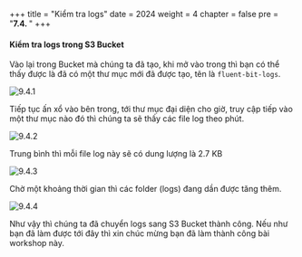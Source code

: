 +++
title = "Kiểm tra logs"
date = 2024
weight = 4
chapter = false
pre = "<b>7.4. </b>"
+++

#### Kiểm tra logs trong S3 Bucket

Vào lại trong Bucket mà chúng ta đã tạo, khi mở vào trong thì bạn có thể thấy được là đã có một thư mục mới đã được tạo, tên là `fluent-bit-logs`.

![9.4.1](/images/9-logs-router-with-firelens/9.4.1.png)

Tiếp tục ấn xổ vào bên trong, tới thư mục đại diện cho giờ, truy cập tiếp vào một thư mục nào đó thì chúng ta sẽ thấy các file log theo phút.

![9.4.2](/images/9-logs-router-with-firelens/9.4.2.png)

Trung bình thì mỗi file log này sẽ có dung lượng là 2.7 KB

![9.4.3](/images/9-logs-router-with-firelens/9.4.3.png)

Chờ một khoảng thời gian thì các folder (logs) đang dần được tăng thêm.

![9.4.4](/images/9-logs-router-with-firelens/9.4.4.png)

Như vậy thì chúng ta đã chuyển logs sang S3 Bucket thành công. Nếu như bạn đã làm được tới đây thì xin chúc mừng bạn đã làm thành công bài workshop này.
